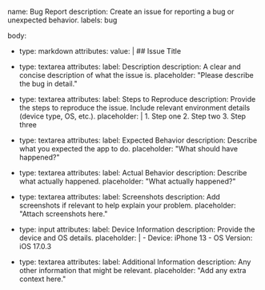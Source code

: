 name: Bug Report
description: Create an issue for reporting a bug or unexpected behavior.
labels: bug

body:
  - type: markdown
    attributes:
      value: |
        ## Issue Title
        <!-- Provide a short title summarizing the issue -->
  - type: textarea
    attributes:
      label: Description
      description: A clear and concise description of what the issue is.
      placeholder: "Please describe the bug in detail."

  - type: textarea
    attributes:
      label: Steps to Reproduce
      description: Provide the steps to reproduce the issue. Include relevant environment details (device type, OS, etc.).
      placeholder: |
        1. Step one
        2. Step two
        3. Step three
  - type: textarea
    attributes:
      label: Expected Behavior
      description: Describe what you expected the app to do.
      placeholder: "What should have happened?"

  - type: textarea
    attributes:
      label: Actual Behavior
      description: Describe what actually happened.
      placeholder: "What actually happened?"

  - type: textarea
    attributes:
      label: Screenshots
      description: Add screenshots if relevant to help explain your problem.
      placeholder: "Attach screenshots here."

  - type: input
    attributes:
      label: Device Information
      description: Provide the device and OS details.
      placeholder: |
        - Device: iPhone 13
        - OS Version: iOS 17.0.3
  - type: textarea
    attributes:
      label: Additional Information
      description: Any other information that might be relevant.
      placeholder: "Add any extra context here."
